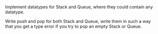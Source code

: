 Implement datatypes for Stack and Queue, where they could contain any datatype.

Write push and pop for both Stack and Queue, write them in such a way that you get a type error if you try to pop an empty Stack or Queue.